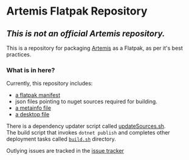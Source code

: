
# Artemis Flatpak Repository

## ***This is not an official Artemis repository.***

This is a repository for packaging [Artemis](https://artemis-rgb.com) as a Flatpak, as per it's best practices.



### What is in here?

Currently, this repository includes:
- [a flatpak manifest](com.artemis_rgb.Artemis.yaml)
- json files pointing to nuget sources required for building.
- [a metainfo file](com.artemis_rgb.artemis.metainfo.xml)
- [a desktop file](com.artemis_rgb.artemis.desktop)

There is a dependency updater script called [updateSources.sh](updateSources.sh).  
The build script that invokes `dotnet publish` and completes other deployment tasks called [`build.sh`](build.sh) directory.

Outlying issues are tracked in the [issue tracker](https://github.com/ProjectSynchro/com.artemis_rgb.Artemis/issues)



